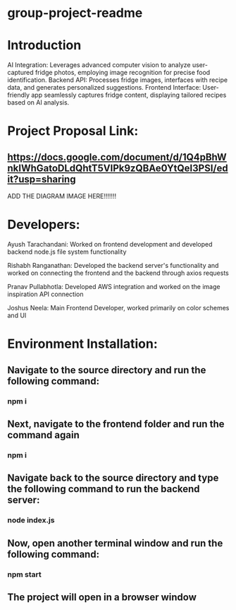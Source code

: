 # group-project-readme


# Introduction

AI Integration:
Leverages advanced computer vision to analyze user-captured fridge photos, employing image recognition for precise food identification.
Backend API:
Processes fridge images, interfaces with recipe data, and generates personalized suggestions.
Frontend Interface:
User-friendly app seamlessly captures fridge content, displaying tailored recipes based on AI analysis.

# Project Proposal Link: 

## https://docs.google.com/document/d/1Q4pBhWnkIWhGatoDLdQhtT5VIPk9zQBAe0YtQeI3PSI/edit?usp=sharing



ADD THE DIAGRAM IMAGE HERE!!!!!!!


# Developers:
Ayush Tarachandani: Worked on frontend development and developed backend node.js file system functionality

Rishabh Ranganathan: Developed the backend server's functionality and worked on connecting the frontend and the backend through axios requests

Pranav Pullabhotla: Developed AWS integration and worked on the image inspiration API connection

Joshus Neela: Main Frontend Developer, worked primarily on color schemes and UI


# Environment Installation:

## Navigate to the source directory and run the following command:
### npm i

## Next, navigate to the frontend folder and run the command again
### npm i

## Navigate back to the source directory and type the following command to run the backend server:
### node index.js

## Now, open another terminal window and run the following command:
### npm start

## The project will open in a browser window

